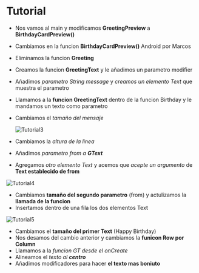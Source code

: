 # Tutorial
- Nos vamos al main y modificamos **GreetingPreview** a **BirthdayCardPreview()**
- Cambiamos en la funcion **BirthdayCardPreview()** Android por Marcos
- Eliminamos la funcion **Greeting**
- Creamos la funcion **GreetingText** y le añadimos un parametro modifier
- Añadimos *parametro String message* y *creamos un elemento Text* que muestra el parametro
- Llamamos a la **funcion GreetingText** dentro de la funcion Birthday y le mandamos un texto
como parametro
- Cambiamos el *tamaño del mensaje*
  
  ![Tutorial3](https://github.com/TheMarcosasd/JetMasTuto/assets/114077871/5daf3ffc-6d1b-4864-94d2-cf84f2ace96c)

- Cambiamos la *altura de la linea*
- Añadimos *parametro from a **GText***
- Agregamos *otro elemento Text* y acemos que *acepte un argumento* de **Text establecido de from**
  
![Tutorial4](https://github.com/TheMarcosasd/JetMasTuto/assets/114077871/0986d565-335b-45d3-bd7f-49df00a90b7d)

- Cambiamos **tamaño del segundo parametro** (from) y actulizamos la **llamada de la funcion**
- Insertamos dentro de una fila los dos elementos Text

![Tutorial5](https://github.com/TheMarcosasd/JetMasTuto/assets/114077871/a66cb39b-6580-48a8-abcf-4aa60d5fda17)

- Cambiamos el **tamaño del primer Text** (Happy Birthday)
- Nos desamos del cambio anterior y cambiamos la **funicon Row por Column**
- Llamamos a la *funcion GT desde el onCreate* 
- Alineamos el *texto al **centro***
- Añadimos modificadores para hacer **el texto mas boniuto**

